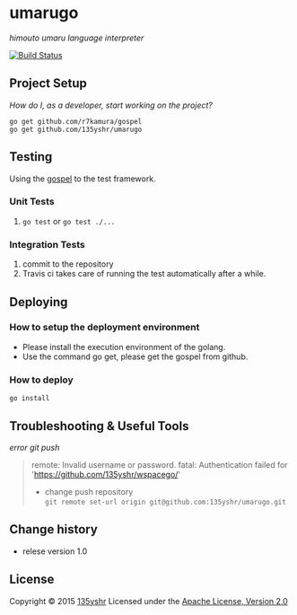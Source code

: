 umarugo
========


_himouto umaru language interpreter_

[![Build Status](https://travis-ci.org/135yshr/umarugo.png?branch=master)](https://travis-ci.org/135yshr/umarugo)

## Project Setup

_How do I, as a developer, start working on the project?_ 

```
go get github.com/r7kamura/gospel
go get github.com/135yshr/umarugo
```

## Testing

Using the [gospel](https://github.com/r7kamura/gospel) to the test framework.

### Unit Tests

1. `go test` or `go test ./...`

### Integration Tests

1. commit to the repository
2. Travis ci takes care of running the test automatically after a while.

## Deploying

### How to setup the deployment environment

- Please install the execution environment of the golang.
- Use the command go get, please get the gospel from github.

### How to deploy

```
go install
```


## Troubleshooting & Useful Tools

_error git push_

> remote: Invalid username or password.
> fatal: Authentication failed for 'https://github.com/135yshr/wspacego/'
> 
> - change push repository  
> `git remote set-url origin git@github.com:135yshr/umarugo.git`

## Change history

- relese version 1.0

## License
Copyright &copy; 2015 [135yshr](https://github.com/135yshr)
Licensed under the [Apache License, Version 2.0][Apache]

[Apache]: http://www.apache.org/licenses/LICENSE-2.0
[MIT]: http://www.opensource.org/licenses/mit-license.php
[GPL]: http://www.gnu.org/licenses/gpl.html
